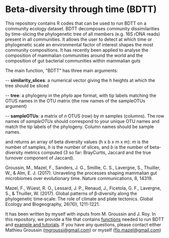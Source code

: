 # Beta-diversity through time (BDTT) 

This repository contains R codes that can be used to run BDTT on a community ecology dataset. BDTT decomposes community dissimilarities by time-slicing the phylogenetic tree of all members (e.g. 16S rDNA reads) present in all communities. It allows the user to detect at which time or phylogenetic scale an environmental factor of interest shapes the most community compositions. It has recently been applied to analyse the composition of mammalian communities around the world and the composition of gut bacterial communities within mammalian guts

The main function, "BDTT" has three main arguments: 

-- **similarity_slices**: a numerical vector giving the *h* heights at which the tree should be sliced

-- **tree**: a phylogeny in the *phylo* ape format, with tip labels matching the OTUS names in the OTU matrix (the row names of the sampleOTUs argument)

-- **sampleOTUs**: a matrix of *n* OTUS (row) by *m* samples (columns). The row names of *sampleOTUs* should correspond to your unique OTU names and match the tip labels of the phylogeny. Column names should be sample names. 

and returns an array of beta diversity values (h x b x m x m): *m* is the number of samples, *h* is the number of slices, and *b* is the number of beta-diversity metrics computed (3 so far: BrayCurtis, Jaccard and the true turnover component of Jaccard).   


Groussin, M., Mazel, F., Sanders, J. G., Smillie, C. S., Lavergne, S., Thuiller, W., & Alm, E. J. (2017). Unraveling the processes shaping mammalian gut microbiomes over evolutionary time. Nature communications, 8, 14319.

Mazel, F., Wüest, R. O., Lessard, J. P., Renaud, J., Ficetola, G. F., Lavergne, S., & Thuiller, W. (2017). Global patterns of β‐diversity along the phylogenetic time‐scale: The role of climate and plate tectonics. Global Ecology and Biogeography, 26(10), 1211-1221.

It has been written by myself with inputs from M. Groussin and J. Roy. In this repository, we provide a file that contains [functions](https://github.com/FloMazel/BDTT/blob/master/BDTT_functions.R) needed to run BDTT  and [example and tutorials](https://github.com/FloMazel/BDTT/blob/master/Tutorial_Examples.pdf). If you have any questions, please contact either Mathieu Groussin (mgroussi@gmail.com) or myself (flo.mazel@gmail.com)




